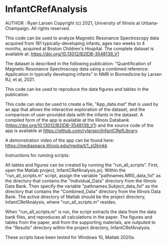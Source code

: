 # InfantCRefAnalysis

AUTHOR : Ryan Larsen
Copyright (c) 2021, University of Illinois at Urbana-Champaign. All rights reserved.

This code can be used to analyze Magnetic Resonance Spectroscopy data acquired from 181 typically-developing infants, ages two weeks to 4 months, acquired at Boston Children's Hospital.  The complete dataset is available at: https://doi.org/10.13012/B2IDB-3548139_V1

The dataset is described in the following publication: "Quantification of Magnetic Resonance Spectroscopy data using a combined reference: Application in typically developing infants" in NMR in Biomedicine by Larsen RJ, et al, 2021.

This code can be used to reproduce the data figures and tables in the publication. 

This code can also be used to create a file, "App_data.mat" that is used by an app that allows the interactive exploration of the dataset, and the comparison of user-provided data with the infants in the dataset.  A compiled form of the app is available at the Illinois Databank (https://doi.org/10.13012/B2IDB-3548139_V1) and the source code of the app is available at https://github.com/rylarsen/InfantCRefLibrary.
  
A demonstration video of the app can be found here: https://mediaspace.illinois.edu/media/t/1_sl2kjnkk


Instructions for running scripts:

All tables and figures can be created by running the "run_all_scripts". First, open the Matlab project, InfantCRefAnalysis.prj. Within the "run_all_scripts.m" script, assign the variable "pathnames.MRS_data_fol" as the directory that contains the "Individual_Data" directory from the Illinois Data Bank. Then specify the variable "pathnames.Subject_data_fol" as the directory that contains the "Combined_Data" directory from the Illinois Data Bank. The active directory of Matlab should be the project directory, InfantCRefAnalysis, where "run_all_scripts.m" resides.

When "run_all_scripts.m" is run, the script extracts the data from the data bank files, and reproduces all calculations in the paper.  The figures and tables from the paper, and from the supporting materials, are outputed to the "Results" directory within the project directory, InfantCRefAnalysis.

These scripts have been tested for Windows 10, Matlab 2020a.  